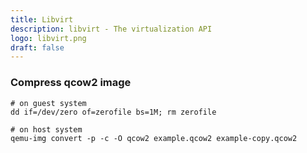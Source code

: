 ```yaml
---
title: Libvirt
description: libvirt - The virtualization API
logo: libvirt.png
draft: false
---
```

### Compress qcow2 image
```
# on guest system
dd if=/dev/zero of=zerofile bs=1M; rm zerofile

# on host system
qemu-img convert -p -c -O qcow2 example.qcow2 example-copy.qcow2
```

